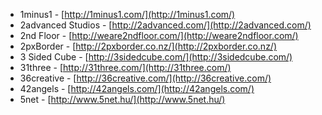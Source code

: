  * 1minus1 - [http://1minus1.com/](http://1minus1.com/)
 * 2advanced Studios - [http://2advanced.com/](http://2advanced.com/)
 * 2nd Floor - [http://weare2ndfloor.com/](http://weare2ndfloor.com/)
 * 2pxBorder - [http://2pxborder.co.nz/](http://2pxborder.co.nz/)
 * 3 Sided Cube - [http://3sidedcube.com/](http://3sidedcube.com/)
 * 31three - [http://31three.com/](http://31three.com/)
 * 36creative - [http://36creative.com/](http://36creative.com/)
 * 42angels - [http://42angels.com/](http://42angels.com/)
 * 5net - [http://www.5net.hu/](http://www.5net.hu/)